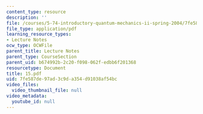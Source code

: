 ```yaml
---
content_type: resource
description: ''
file: /courses/5-74-introductory-quantum-mechanics-ii-spring-2004/7fe587de97ad3c9da354d91038af54bc_15.pdf
file_type: application/pdf
learning_resource_types:
- Lecture Notes
ocw_type: OCWFile
parent_title: Lecture Notes
parent_type: CourseSection
parent_uid: b674992b-2c20-f098-062f-edbb6f201368
resourcetype: Document
title: 15.pdf
uid: 7fe587de-97ad-3c9d-a354-d91038af54bc
video_files:
  video_thumbnail_file: null
video_metadata:
  youtube_id: null
---
```

